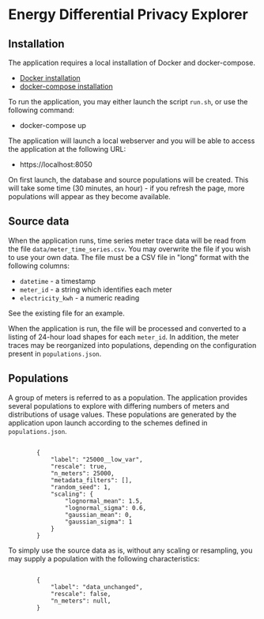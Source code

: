 # Energy Differential Privacy Explorer


## Installation 

The application requires a local installation of Docker and docker-compose.  

- [Docker installation](https://docs.docker.com/get-docker/)
- [docker-compose installation](https://docs.docker.com/compose/install/)

To run the application, you may either launch the script `run.sh`, or use the following command:

- docker-compose up

The application will launch a local webserver and you will be able to access the application at the following URL:

- https://localhost:8050

On first launch, the database and source populations will be created.  This will take some time (30 minutes, an hour) - if you refresh the page, more populations will appear as they become available.

## Source data 

When the application runs, time series meter trace data will be read from the file `data/meter_time_series.csv`.  You may overwrite the file if you wish to use your own data.  The file must be a CSV file in "long" format with the following columns:

- `datetime` - a timestamp
- `meter_id` - a string which identifies each meter
- `electricity_kwh` - a numeric reading

See the existing file for an example.   

When the application is run, the file will be processed and converted to a listing of 24-hour load shapes for each `meter_id`.  In addition, the meter traces may be reorganized into populations, depending on the configuration present in `populations.json`.


## Populations

A group of meters is referred to as a population.  The application provides several populations to explore with differing numbers of meters and distributions of usage values.  These populations are generated by the application upon launch according to the schemes defined in `populations.json`.  


````

		{
			"label": "25000__low_var",
			"rescale": true,
			"n_meters": 25000,
			"metadata_filters": [],
			"random_seed": 1,
			"scaling": {
				"lognormal_mean": 1.5,
				"lognormal_sigma": 0.6,
				"gaussian_mean": 0,
				"gaussian_sigma": 1				
			}
		}
````


To simply use the source data as is, without any scaling or resampling, you may supply a population with the following characteristics:


````

		{
			"label": "data_unchanged",
			"rescale": false,
			"n_meters": null,			
		}
````
